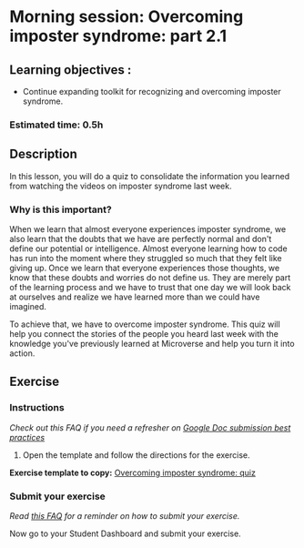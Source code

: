# Morning session: Overcoming imposter syndrome: part 2.1

## Learning objectives :

- Continue expanding toolkit for recognizing and overcoming imposter syndrome.

### **Estimated time**: 0.5h

## Description

In this lesson, you will do a quiz to consolidate the information you learned from watching the videos on imposter syndrome last week.

### Why is this important?

When we learn that almost everyone experiences imposter syndrome, we also learn that the doubts that we have are perfectly normal and don't define our potential or intelligence. Almost everyone learning how to code has run into the moment where they struggled so much that they felt like giving up. Once we learn that everyone experiences those thoughts, we know that these doubts and worries do not define us. They are merely part of the learning process and we have to trust that one day we will look back at ourselves and realize we have learned more than we could have imagined.

To achieve that, we have to overcome imposter syndrome. This quiz will help you connect the stories of the people you heard last week with the knowledge you've previously learned at Microverse and help you turn it into action.

## Exercise

### Instructions

*Check out this FAQ if you need a refresher on [Google Doc submission best practices](https://microverse.zendesk.com/hc/en-us/articles/360063156813)*

1. Open the template and follow the directions for the exercise.

**Exercise template to copy:** [Overcoming imposter syndrome: quiz](https://docs.google.com/document/d/1MMSODQynwMwNqUi185jRfRsjaubZn8LWyeWOgHb8f-Q/edit?usp=sharing)

### Submit your exercise

*Read [this FAQ](https://microverse.zendesk.com/hc/en-us/articles/360061344234) for a reminder on how to submit your exercise.*

Now go to your Student Dashboard and submit your exercise.
